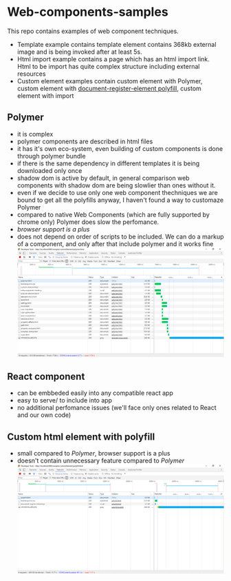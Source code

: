 # Web-components-samples

This repo contains examples of web component techniques.

- Template example contains template element contains 368kb external image and is being invoked after at least 5s.
- Html import example contains a page which has an html import link. Html to be import has quite complex structure including external resources
- Custom element examples contain custom element with Polymer, custom element with [document-register-element polyfill](https://github.com/WebReflection/document-register-element), custom element with import


## Polymer
- it is complex
- polymer components are described in html files
- it has it's own eco-system, even building of custom components is done through polymer bundle
- if there is the same dependency in different templates it is being downloaded only once
- shadow dom is active by default, in general comparison web components with shadow dom are being slowlier than ones without it. 
- even if we decide to use only one web component thechniques we are bound to get all the polyfills anyway, I haven't found a way to customaze Polymer
- compared to native Web Components (which are fully supported by chrome only) Polymer does slow the perfomance.
- *browser support is a plus*
- does not depend on order of scripts to be included. We can do a markup of a component, and only after that include polymer and it works fine
![alt text](./screenshot/Screenshot-polymer.png "custom element with polymer loading sample")

## React component
- can be embbeded easily into any compatible react app
- easy to serve/ to include into app
- no additional perfomance issues (we'll face only ones related to React and our own code)

## Custom html element with polyfill
- small compared to *Polymer*, browser support is a plus
- doesn't contain unnecessary feature compared to *Polymer*
![alt text](./screenshot/Screenshot-polyfill.png "custom element with polyfill loading sample")

